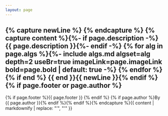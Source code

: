 ```yaml
---
layout: page
---
```

{% capture newLine %}
{% endcapture %}
{% capture content %}{%- if page.description -%}{{ page.description }}{%- endif -%}
{% for alg in page.algs %}{%- include algs.md algset=alg depth=2 useBr=true imageLink=page.imageLink bold=page.bold | default: true -%}
{% endfor %}{% if end %}
{{ end }}{{ newLine }}{% endif %}{% if page.footer or page.author %}
---

{% if page.footer %}{{ page.footer }}  {% endif %}
{% if page.author %}By {{ page.author }}{% endif %}{% endif %}{% endcapture %}{{ content | markdownify | replace: "’", "'" }}